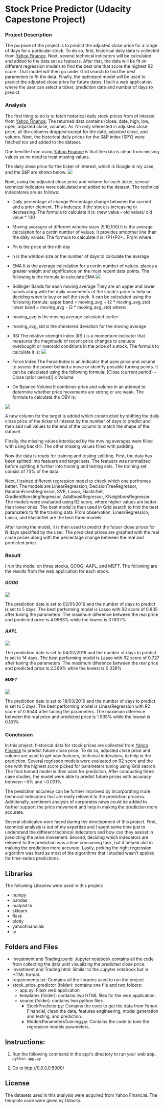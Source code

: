 # Stock Price Predictor (Udacity Capestone Project)

### Project Description

The purpose of the project is to predict the adjusted close price for a range of days for a particular stock. To do so, first, historical daily data is collected from [Yahoo Finance](https://finance.yahoo.com/ "Yahoo Finance"). Next, several technical indicators will be calculated and added to the data set as featuers. After that, the data will be fit on different regression models to find the best one that score the highest R2 score. That model will then go under Grid search to find the best parameters to fit the data. Finally, the optimized model will be used to predict the adjusted close price for future dates. I built a web application where the user can select a ticker, prediction date and number of days to predict.


### Analysis
The first thing to do is to fetch historical daily stock prices from of interest from  [Yahoo Finance](https://finance.yahoo.com/ "Yahoo Finance"). The returned data contains (close, date, high, low, open, adjusted close, volume). As I'm only interested in adjusted close price, all the columns dropped except for the date, adjusted close, and volume. Next, the historical daily prices for the S&P index (SPY) were fetched too and added to the dataset.

One benifite from using  [Yahoo Finance](https://finance.yahoo.com/ "Yahoo Finance") is that the data is clean from missing values so no need to treat missing values.

The daily close price for the ticker of interest, which is Google in my case, and the S&P are shown below.
![](https://i.ibb.co/R7mmym6/GOOG-and-SPY.png)

Next, using the adjusted close price and volume for each ticker, several technical indicators were calculated and added to the dataset. The technical indecatores are as follows:
- Daily percentage of change
	Percentage change between the current and a prior element. This indecate if the stock is increasing or decreasing. The formula to calculate it is:
(new value - old value)/ old value * 100

- Moving averages of different window sizes (5,10,100)
It is the average calculation for a certin number of values. It provides smoother line than the daily values.  The formula to calculate it is:
(P1+P2+...Pn)/n
where:
 - Pn is the price at the nth day
 - n is the window size or the number of days to calculate the average

- EMA
It is the average calculation for a certin number of values. places a greater weight and significance on the most recent data points. The following is the formula to calculate EMA
![](https://hedgetrade.com/wp-content/uploads/2019/04/ema-formula-1024x261.png)

- Bollinger Bands for each moving average
They are an upper and lower bands along with the daily movements of the stock's price to help on deciding when to buy or sell the stock. It can be calculated using the following formula:
upper band = moving_avg + (2 * moving_avg_std)
lower band = moving_avg - (2 * moving_avg_std)
where:
 - moving_avg is the moving average calculated earlier
 - moving_avg_std is the standered deviation for the moving average

- RSI
The relative strength index (RSI) is a momentum indicator that measures the magnitude of recent price changes to evaluate overbought or oversold conditions in the price of a stock. The formula to calculate it is:
![](http://hsp2gp1.etnet.com.hk/images/eng/chart_RSI_formula.gif)

- Force Index
The Force Index is an indicator that uses price and volume to assess the power behind a move or identify possible turning points. It can be calculated using the following formula:
[Close (current period) – Close (prior period)] x Volume

- On Balance Volume
It combines price and volume in an attempt to determine whether price movements are strong or are weak. The formula to calculate the OBV is:

![](https://wikimedia.org/api/rest_v1/media/math/render/svg/fbbbd91a366a4a7177715be92442a468cadb8b78)


A new column for the target is added which constructed by shifting the daily close price of the ticker of interest by the number of days to predict and then add null values to the end of the column to match the shape of the dataset.

Finally, the missing values intorduced by the moving averages were filled with using backfill. The other missing values filled with padding.

Now the data is ready for training and testing splitting. First, the data has been splitted into featuers and target sets. The featuers was normalized before splitting ti further into training and testing sets. The training set consist of 75% of the data.

Next, I trained different regression model to check which one perfromes better. The models are LinearRegression, DecisionTreeRegressor, RandomForestRegressor, SVR, Lasso, ElasticNet, GradientBoostingRegressor, AdaBoostRegressor, KNeighborsRegressor. The models were evaluated using R2 score, where higher values are better than lower ones. The best model is then used in Grid search to find the best paramaters to fit the training data. From observation, LinearRegression, Lasso, and ElasticNet are the best three models.

After tuning the model, it is then used to predict the futuer close prices for N days specified by the user. The predicted prices are graphed with the real close prices along with the percentage change between the real and predicted price.

### Result
I run the model on three stocks, GOOG, AAPL, and MSFT. The following are the results from the web application for each stock.
##### GOOG
![](https://i.ibb.co/BcbFqNN/GOOG-pred.png)

The prediction date is set to 02/01/2019 and the number of days to predict is set to 5 days. The best performing model is Lasso with R2 score of 0.835 after tuning the parameters. The maximum diference between the real price and predicted price is 4.9663% while the lowest is 0.0017%

##### AAPL
![](https://i.ibb.co/B6fQGzN/Screen-Shot-2019-07-14-at-11-34-30-AM.png)

The prediction date is set to 04/02/2019 and the number of days to predict is set to 14 days. The best performing model is Lasso with R2 score of 0.727 after tuning the parameters. The maximum diference between the real price and predicted price is 2.369% while the lowest is 0.339%

##### MSFT
![](https://i.ibb.co/FhVGWg8/Screen-Shot-2019-07-14-at-11-41-08-AM.png)

The prediction date is set to 18/03/2019 and the number of days to predict is set to 5 days. The best performing model is LinearRegression with R2 score of 0.9544 after tuning the parameters. The maximum diference between the real price and predicted price is 1.935% while the lowest is 0.181%


### Conclusion
In this project, historical data for stock prices are collected from [Yahoo Finance](https://finance.yahoo.com/ "Yahoo Finance") to predict future close price. To do so, adjusted close price and volume are used to get new features, technical indecators, to help in the prediction. Several regrisson models were evaluated on R2 score and the one with the highest score picked for parameters tuning using Grid search. The final tunned model is then used for prediction. After conducting three case studies, the model were able to predict future prices with accuracy between ~5% and ~0.001%

The prediction accurecy can be further improved by incorporating more technical indecators that are really relevent to the prediction process. Additionally, sentiment analysis of corporates news could be added to further support the price movement and help in making the prediction more accurate.

Several obsticales were faced during the development of this project. First, technical analysis is out of my expertise and I spent some time just to understand the different technical indecators and how can they assisst in predicting the price movement. Second, deciding which indecators are relevent to the prediction was a time consuming task, but it helped alot in making the prediction more accurate. Lastly, picking the right regression algorithm was hard as most of the algorithms that I studied wasn't applied for time-series predictions.



## Libraries
The following Libraries were used in this project:
* numpy
* pandas
* matplotlib
* sklearn
* flask
* plotly
* yahoofinancials
* ta

## Folders and Files
- Investment and Trading.ipynb: Jupyter notebook contains all the code from collecting the data until visualizing the predicted close price.
- Investment and Trading.html: Similar to the Jupyter notebook but in HTML format.
- requirements.txt: Contains all the libraries used to run the project.
- stock_price_predictor (folder): contains one file and two folders:
    * app.py: Flask web application
    * templates (folder): contains two HTML files for the web application
    * source (folder): contains two python files
		- StockPredictor.py: Contains the code to get the data from Yahoo Financial, clean the data, features engineering, model generation and testing, and prediction.
		- ModelsParametersTunning.py: Contains the code to tune the regression models parameters.


## Instructions:

1. Run the following command in the app's directory to run your web app.
    `python app.py`

3. Go to http://0.0.0.0:5000/


## License
The datasets used in this analysis were acquired from Yahoo Financial. The template code were given by Udacity.
